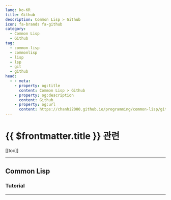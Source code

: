 ```yaml
---
lang: ko-KR
title: Github
description: Common Lisp > Github
icon: fa-brands fa-github
category: 
  - Common Lisp
  - Github
tag: 
  - common-lisp
  - commonlisp
  - lisp
  - lsp
  - git
  - github
head:
  - - meta:
    - property: og:title
      content: Common Lisp > Github
    - property: og:description
      content: Github
    - property: og:url
      content: https://chanhi2000.github.io/programming/common-lisp/github.html
---
```


# {{ $frontmatter.title }} 관련

[[toc]]

---

## Common Lisp

<MyGithubItems jsonName="lang-common-lisp" />

### Tutorial

<!-- <MyGithubItems jsonName="lang-common-lisp-tut" /> -->

---

<TagLinks />